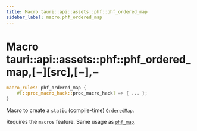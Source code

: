 ```yaml
---
title: Macro tauri::api::assets::phf::phf_ordered_map
sidebar_label: macro.phf_ordered_map
---
```


# Macro tauri::api::assets::phf::phf_ordered_map,\[−]\[src],\[−],−

```rs
macro_rules! phf_ordered_map {
    #[::proc_macro_hack::proc_macro_hack] => { ... };
}
```

Macro to create a `static` (compile-time) [`OrderedMap`](/docs/api/rust/tauri/../../../../tauri/api/assets/phf/struct.OrderedMap "OrderedMap").

Requires the `macros` feature. Same usage as [`phf_map`](/docs/api/rust/tauri/../../../../tauri/api/assets/phf/macro.phf_map "phf_map").
